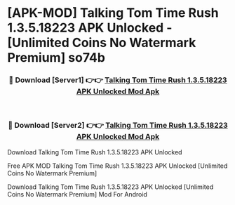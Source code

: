 # [APK-MOD] Talking Tom Time Rush 1.3.5.18223 APK Unlocked - [Unlimited Coins No Watermark Premium] so74b



<div align="center">
<h3>🔴 Download [Server1] 👉👉 <a href="https://momento.my/?title=Talking_Tom_Time_Rush_1.3.5.18223_APK_Unlocked">Talking Tom Time Rush 1.3.5.18223 APK Unlocked Mod Apk</a></h3><br>

<h3>🔴 Download [Server2] 👉👉 <a href="https://momento.my/?title=Talking_Tom_Time_Rush_1.3.5.18223_APK_Unlocked">Talking Tom Time Rush 1.3.5.18223 APK Unlocked Mod Apk</a></h3>
</div>



Download Talking Tom Time Rush 1.3.5.18223 APK Unlocked 

Free APK MOD Talking Tom Time Rush 1.3.5.18223 APK Unlocked [Unlimited Coins No Watermark Premium]

Download Talking Tom Time Rush 1.3.5.18223 APK Unlocked [Unlimited Coins No Watermark Premium] Mod For Android
